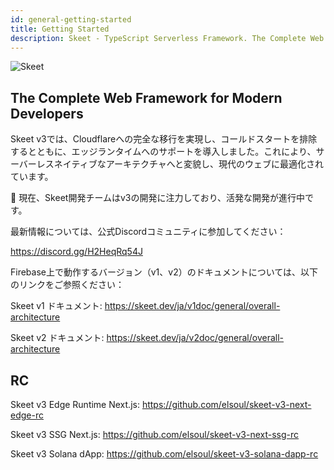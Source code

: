 ```yaml
---
id: general-getting-started
title: Getting Started
description: Skeet - TypeScript Serverless Framework. The Complete Web Framework for Modern Developers.
---
```


![Skeet](https://storage.skeet.dev/ogp.jpg)

## The Complete Web Framework for Modern Developers

Skeet v3では、Cloudflareへの完全な移行を実現し、コールドスタートを排除するとともに、エッジランタイムへのサポートを導入しました。これにより、サーバーレスネイティブなアーキテクチャへと変貌し、現代のウェブに最適化されています。

🚧 現在、Skeet開発チームはv3の開発に注力しており、活発な開発が進行中です。

最新情報については、公式Discordコミュニティに参加してください：

https://discord.gg/H2HeqRq54J

Firebase上で動作するバージョン（v1、v2）のドキュメントについては、以下のリンクをご参照ください：

Skeet v1 ドキュメント: https://skeet.dev/ja/v1doc/general/overall-architecture

Skeet v2 ドキュメント: https://skeet.dev/ja/v2doc/general/overall-architecture

## RC

Skeet v3 Edge Runtime Next.js: https://github.com/elsoul/skeet-v3-next-edge-rc

Skeet v3 SSG Next.js: https://github.com/elsoul/skeet-v3-next-ssg-rc

Skeet v3 Solana dApp: https://github.com/elsoul/skeet-v3-solana-dapp-rc
